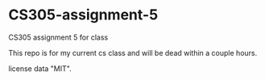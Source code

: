 # CS305-assignment-5
CS305 assignment 5 for class

This repo is for my current cs class and will be dead within a couple hours.

 license data "MIT".
